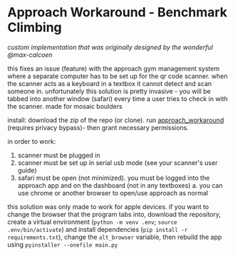 # Approach Workaround - Benchmark Climbing

*custom implementation that was originally designed by the wonderful @max-calcoen*

this fixes an issue (feature) with the approach gym management system where a separate computer has to be set up for the qr code scanner. when the scanner acts as a keyboard in a textbox it cannot detect and scan someone in. unfortunately this solution is pretty invasive - you will be tabbed into another window (safari) every time a user tries to check in with the scanner. made for mosaic boulders

install: download the zip of the repo (or clone). run [approach_workaround](approach_workaround) (requires privacy bypass)- then grant necessary permissions.

in order to work:

1. scanner must be plugged in
2. scanner must be set up in serial usb mode (see your scanner's user guide)
3. safari must be open (not minimized). you must be logged into the approach app and on the dashboard (not in any textboxes)
   a. you can use chrome or another browser to open/use approach as normal

this solution was only made to work for apple devices. if you want to change the browser that the program tabs into, download the repository, create a virtual environment (`python -m venv .env`; `source .env/bin/activate`) and install dependencies (`pip install -r requirements.txt`), change the `alt_browser` variable, then rebuild the app using `pyinstaller --onefile main.py`
